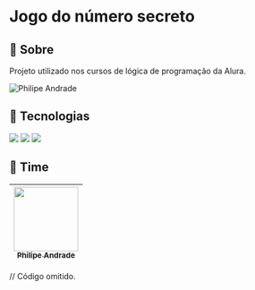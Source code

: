 # Jogo do número secreto

## 🔖 Sobre
Projeto utilizado nos cursos de lógica de programação da Alura.

![Philipe Andrade](https://avatars.githubusercontent.com/u/200294268?v=4)

## 🚀 Tecnologias
<div>
  <img src="https://img.shields.io/badge/HTML-239120?style=for-the-badge&logo=html5&logoColor=white">
  <img src="https://img.shields.io/badge/CSS-239120?&style=for-the-badge&logo=css3&logoColor=white">
  <img src="https://img.shields.io/badge/JavaScript-F7DF1E?style=for-the-badge&logo=javascript&logoColor=black">
</div>

## 👥 Time

| [<img loading="lazy" src="https://avatars.githubusercontent.com/u/200294268?v=4" width=115><br><sub>Philipe Andrade</sub>](https://github.com/xXHachimanXx) |
| :---: |



// Código omitido. 

